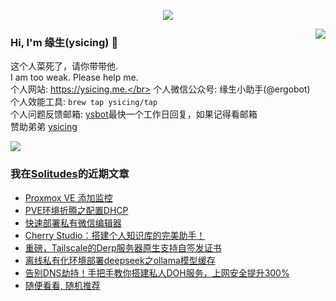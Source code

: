 <p align="center">
    <img align="center" src="https://github-profile-trophy.vercel.app/?username=ysicing&title=Star,Follower,Commit,Issue" style="max-width:100%;">
</p>

<img align="right" src="https://github-readme-stats.vercel.app/api?username=ysicing&show_icons=true&icon_color=805AD5&text_color=718096&bg_color=ffffff&hide_title=true" />


### Hi, I'm 缘生(ysicing) 👋

<!--
**ysicing/ysicing** is a ✨ _special_ ✨ repository because its `README.md` (this file) appears on your GitHub profile.

Here are some ideas to get you started:

- 🔭 I’m currently working on ...
- 🌱 I’m currently learning ...
- 👯 I’m looking to collaborate on ...
- 🤔 I’m looking for help with ...
- 💬 Ask me about ...
- 📫 How to reach me: ...
- 😄 Pronouns: ...
- ⚡ Fun fact: ...
- 🌈 I'm currently working on ... 😎
- 🐳 I’m currently learning go\k8s source code. 😅
- 🤔 I'm thinking about how to make more more money 😁.
- 💬 Ask me about `lao biao`
- 📫 How to reach me: mail [i@ysicing.me](mailto:i@ysicing.me) or blog [ysicing.me](https://ysicing.me) 
- sponsor: [ysicing](https://afdian.net/@ysicing)

-->

这个人菜死了，请你带带他.</br>
I am too weak. Please help me.</br>
个人网站: https://ysicing.me.</br>
个人微信公众号: 缘生小助手(@ergobot)</br>
个人效能工具: `brew tap ysicing/tap`</br>
个人问题反馈邮箱:  [ysbot](mailto:ysbot@12306.work)最快一个工作日回复，如果记得看邮箱</br>
赞助弟弟 [ysicing](https://sponsor.ysicing.net/)

![](https://komarev.com/ghpvc/?username=ysicing&color=green)

<!--events start -->

### 我在[Solitudes](https://ysicing.me)的近期文章

*  [Proxmox VE 添加监控](https://blog.ysicing.net/pve-influxdb/v1)
*  [PVE环境折腾之配置DHCP](https://blog.ysicing.net/pve-dhcp/v1)
*  [快速部署私有微信编辑器](https://blog.ysicing.net/doocs-md/v1)
*  [Cherry Studio：搭建个人知识库的完美助手！](https://blog.ysicing.net/cherry-studio/v1)
*  [重磅，Tailscale的Derp服务器原生支持自签发证书](https://blog.ysicing.net/tailscale-derper/v1)
*  [离线私有化环境部署deepseek之ollama模型缓存](https://blog.ysicing.net/ollama-models-cache/v1)
*  [告别DNS劫持！手把手教你搭建私人DOH服务，上网安全提升300%](https://blog.ysicing.net/go-doh/v1)
*  [随便看看, 随机推荐](https://ysicing.me/random/)


<!--events end -->
